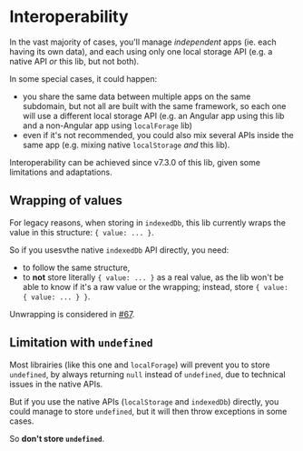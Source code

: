 # Interoperability

In the vast majority of cases, you'll manage *independent* apps (ie. each having its own data),
and each using only one local storage API (e.g. a native API *or* this lib, but not both).

In some special cases, it could happen:
- you share the same data between multiple apps on the same subdomain,
but not all are built with the same framework, so each one will use a different local storage API
(e.g. an Angular app using this lib and a non-Angular app using `localForage` lib)
- even if it's not recommended, you could also mix several APIs inside the same app
(e.g. mixing native `localStorage` *and* this lib).

Interoperability can be achieved since v7.3.0 of this lib, given some limitations and adaptations.

## Wrapping of values

For legacy reasons, when storing in `indexedDb`, this lib currently wraps the value in this structure: `{ value: ... }`.

So if you usesvthe native `indexedDb` API directly, you need:
- to follow the same structure,
- to **not** store literally `{ value: ... }` as a real value, as the lib won't be able to know
if it's a raw value or the wrapping; instead, store `{ value: { value: ... } }`.

Unwrapping is considered in [#67](https://github.com/cyrilletuzi/angular-async-local-storage/issues/67).

## Limitation with `undefined`

Most librairies (like this one and `localForage`) will prevent you to store `undefined`,
by always returning `null` instead of `undefined`, due to technical issues in the native APIs.

But if you use the native APIs (`localStorage` and `indexedDb`) directly,
you could manage to store `undefined`, but it will then throw exceptions in some cases.

So **don't store `undefined`**.
